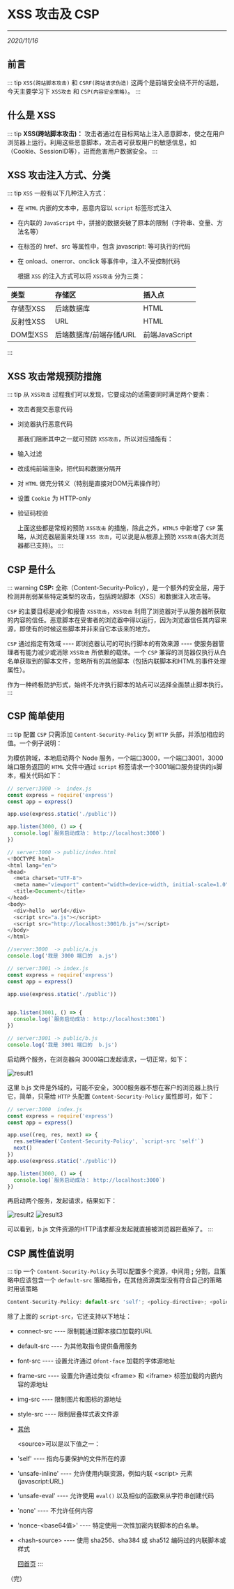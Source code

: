 # XSS 攻击及 CSP
---
*2020/11/16*

## 前言

::: tip
  `XSS(跨站脚本攻击)` 和 `CSRF(跨站请求伪造)` 这两个是前端安全绕不开的话题，今天主要学习下 `XSS攻击` 和 `CSP(内容安全策略)`。
:::

## 什么是 XSS

::: tip
  **XSS(跨站脚本攻击)：** 攻击者通过在目标网站上注入恶意脚本，使之在用户浏览器上运行。利用这些恶意脚本，攻击者可获取用户的敏感信息，如（Cookie、SessionID等），进而危害用户数据安全。
:::

## XSS 攻击注入方式、分类

::: tip
  `XSS` 一般有以下几种注入方式：
* 在 `HTML` 内嵌的文本中，恶意内容以 `script` 标签形式注入
* 在内联的 `JavaScript` 中，拼接的数据突破了原本的限制（字符串、变量、方法名等）
* 在标签的 href、src 等属性中，包含 javascript: 等可执行的代码
* 在 onload、onerror、onclick 等事件中，注入不受控制代码

  根据 `XSS` 的注入方式可以将 `XSS攻击` 分为三类：

| 类型 | 存储区 | 插入点 |
| :-- | :-- | :-- |
| 存储型XSS | 后端数据库 | HTML |
| 反射性XSS | URL | HTML |
| DOM型XSS | 后端数据库/前端存储/URL | 前端JavaScript |
:::

## XSS 攻击常规预防措施

::: tip
  从 `XSS攻击` 过程我们可以发现，它要成功的话需要同时满足两个要素：

* 攻击者提交恶意代码
* 浏览器执行恶意代码

  那我们阻断其中之一就可预防 `XSS攻击`，所以对应措施有：

* 输入过滤
* 改成纯前端渲染，把代码和数据分隔开
* 对 `HTML` 做充分转义（特别是直接对DOM元素操作时）
* 设置 `Cookie` 为 HTTP-only
* 验证码校验

  上面这些都是常规的预防 `XSS攻击` 的措施，除此之外，`HTML5` 中新增了 `CSP` 策略，从浏览器层面来处理 `XSS 攻击`，可以说是从根源上预防 `XSS攻击`(各大浏览器都已支持)。
:::

## CSP 是什么

::: warning
  **CSP:** 全称（Content-Security-Policy），是一个额外的安全层，用于检测并削弱某些特定类型的攻击，包括跨站脚本（XSS）和数据注入攻击等。

  `CSP` 的主要目标是减少和报告 `XSS攻击`，`XSS攻击` 利用了浏览器对于从服务器所获取的内容的信任。恶意脚本在受害者的浏览器中得以运行，因为浏览器信任其内容来源，即使有的时候这些脚本并非来自它本该来的地方。

  `CSP` 通过指定有效域 ---- 即浏览器认可的可执行脚本的有效来源 ---- 使服务器管理者有能力减少或消除 `XSS攻击` 所依赖的载体。一个 `CSP` 兼容的浏览器仅执行从白名单获取到的脚本文件，忽略所有的其他脚本（包括内联脚本和HTML的事件处理属性）。

  作为一种终极防护形式，始终不允许执行脚本的站点可以选择全面禁止脚本执行。
:::

## CSP 简单使用

::: tip
  配置 `CSP` 只需添加 `Content-Security-Policy` 到 `HTTP` 头部，并添加相应的值。一个例子说明：

  为模仿跨域，本地启动两个 Node 服务，一个端口3000，一个端口3001，3000端口服务返回的 `HTML` 文件中通过 `script` 标签请求一个3001端口服务提供的js脚本，相关代码如下：

```js
// server:3000 ->  index.js
const express = require('express')
const app = express()

app.use(express.static('./public'))

app.listen(3000, () => {
  console.log(`服务启动成功： http://localhost:3000`)
})

// server:3000 -> public/index.html
<!DOCTYPE html>
<html lang="en">
<head>
  <meta charset="UTF-8">
  <meta name="viewport" content="width=device-width, initial-scale=1.0">
  <title>Document</title>
</head>
<body>
  <div>hello  world</div>
  <script src="a.js"></script>
  <script src="http://localhost:3001/b.js"></script>
</body>
</html>

//server:3000  -> public/a.js
console.log('我是 3000 端口的  a.js')
```

```js
// server:3001 -> index.js
const express = require('express')
const app = express()

app.use(express.static('./public'))


app.listen(3001, () => {
  console.log(`服务启动成功： http://localhost:3001`)
})

// server:3001 -> public/b.js
console.log('我是 3001 端口的  b.js')
```

  启动两个服务，在浏览器向 3000端口发起请求，一切正常，如下：

  ![result1](./assets/csp-result1.jpg)

  这里 b.js 文件是外域的，可能不安全，3000服务器不想在客户的浏览器上执行它，简单，只需给 `HTTP` 头配置 `Content-Security-Policy` 属性即可，如下：

```js
// server:3000  index.js
const express = require('express')
const app = express()

app.use((req, res, next) => {
  res.setHeader('Content-Security-Policy', `script-src 'self'`)
  next()
})
app.use(express.static('./public'))

app.listen(3000, () => {
  console.log(`服务启动成功： http://localhost:3000`)
})
```

  再启动两个服务，发起请求，结果如下：

  ![result2](./assets/csp-result2.jpg)
  ![result3](./assets/csp-result3.jpg)

  可以看到，b.js 文件资源的HTTP请求都没发起就直接被浏览器拦截掉了。
:::

## CSP 属性值说明

::: tip
  一个 `Content-Security-Policy` 头可以配置多个资源，中间用 **;** 分割，且策略中应该包含一个 `default-src` 策略指令，在其他资源类型没有符合自己的策略时用该策略
```js
Content-Security-Policy: default-src 'self'; <policy-directive>; <policy-directive>
```
  除了上面的 `script-src`，它还支持以下地址：
* connect-src ---- 限制能通过脚本接口加载的URL
* default-src ---- 为其他取指令提供备用服务
* font-src ---- 设置允许通过 `@font-face` 加载的字体源地址
* frame-src ---- 设置允许通过类似 \<frame\> 和 \<iframe\> 标签加载的内嵌内容的源地址
* img-src ---- 限制图片和图标的源地址
* style-src ---- 限制层叠样式表文件源
* [其他](https://developer.mozilla.org/zh-CN/docs/Web/HTTP/Headers/Content-Security-Policy)

  \<source\>可以是以下值之一：
* 'self' ---- 指向与要保护的文件所在的源
* 'unsafe-inline' ---- 允许使用内联资源，例如内联 \<script\> 元素(javascript:URL)
* 'unsafe-eval' ---- 允许使用 `eval()` 以及相似的函数来从字符串创建代码
* 'none' ---- 不允许任何内容
* 'nonce-\<base64值\>' ---- 特定使用一次性加密内联脚本的白名单。
* \<hash-source\> ---- 使用 sha256、sha384 或 sha512 编码过的内联脚本或样式

  [回首页](/frontend)
:::

（完）